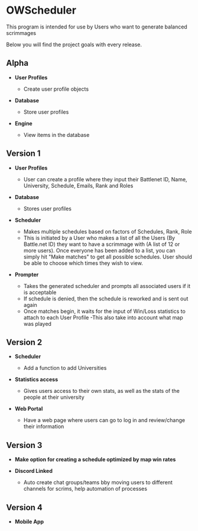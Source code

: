 OWScheduler
==========

This program is intended for use by Users who want to generate balanced scrimmages

Below you will find the project goals with every release.

## Alpha

* **User Profiles**
    - Create user profile objects
    
* **Database**
    - Store user profiles
    
* **Engine**
    - View items in the database

## Version 1

* **User Profiles**
    - User can create a profile where they input their Battlenet ID, Name, University, Schedule, Emails, Rank and Roles
    
* **Database**
    - Stores user profiles
    
* **Scheduler**
    - Makes multiple schedules based on factors of Schedules, Rank, Role
    - This is initiated by a User who makes a list of all the Users (By Battle.net ID) they want to have a scrimmage with
     (A list of 12 or more users). Once everyone has been added to a list, you can simply hit "Make matches" to get all
     possible schedules. User should be able to choose which times they wish to view.
     
* **Prompter**
    - Takes the generated scheduler and prompts all associated users if it is acceptable
    - If schedule is denied, then the schedule is reworked and is sent out again
    - Once matches begin, it waits for the input of Win/Loss statistics to attach to each User Profile
        -This also take into account what map was played

## Version 2

* **Scheduler**
    - Add a function to add Universities
    
* **Statistics access**
    - Gives users access to their own stats, as well as the stats of the people at their university
    
* **Web Portal**
    - Have a web page where users can go to log in and review/change their information

## Version 3

* **Make option for creating a schedule optimized by map win rates**

* **Discord Linked**
    - Auto create chat groups/teams bby moving users to different channels for scrims, help automation of processes

## Version 4
* **Mobile App**
